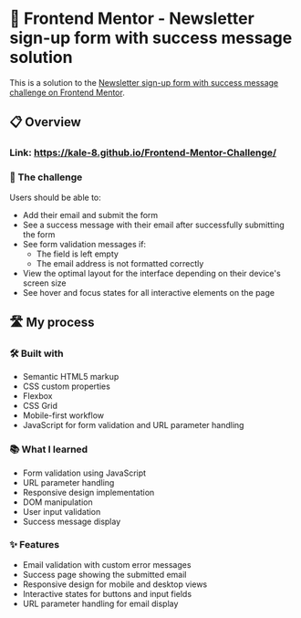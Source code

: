 # 🚀 Frontend Mentor - Newsletter sign-up form with success message solution

This is a solution to the [Newsletter sign-up form with success message challenge on Frontend Mentor](https://www.frontendmentor.io/challenges/newsletter-signup-form-with-success-message-3FC1AZbNrv).


## 📋 Overview

### Link: https://kale-8.github.io/Frontend-Mentor-Challenge/

### 🎯 The challenge

Users should be able to:

- Add their email and submit the form
- See a success message with their email after successfully submitting the form
- See form validation messages if:
  - The field is left empty
  - The email address is not formatted correctly
- View the optimal layout for the interface depending on their device's screen size
- See hover and focus states for all interactive elements on the page

## 🛣️ My process

### 🛠️ Built with

- Semantic HTML5 markup
- CSS custom properties
- Flexbox
- CSS Grid
- Mobile-first workflow
- JavaScript for form validation and URL parameter handling

### 📚 What I learned

- Form validation using JavaScript
- URL parameter handling
- Responsive design implementation
- DOM manipulation
- User input validation
- Success message display

### ✨ Features

- Email validation with custom error messages
- Success page showing the submitted email
- Responsive design for mobile and desktop views
- Interactive states for buttons and input fields
- URL parameter handling for email display